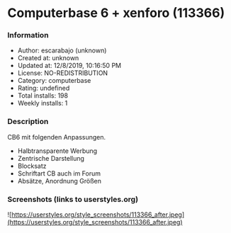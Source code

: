 # Computerbase 6 + xenforo (113366)

### Information
- Author: escarabajo (unknown)
- Created at: unknown
- Updated at: 12/8/2019, 10:16:50 PM
- License: NO-REDISTRIBUTION
- Category: computerbase
- Rating: undefined
- Total installs: 198
- Weekly installs: 1


### Description
CB6 mit folgenden Anpassungen.
- Halbtransparente Werbung
- Zentrische Darstellung
- Blocksatz
- Schriftart CB auch im Forum
- Absätze, Anordnung Größen


### Screenshots (links to userstyles.org)
![https://userstyles.org/style_screenshots/113366_after.jpeg](https://userstyles.org/style_screenshots/113366_after.jpeg)


